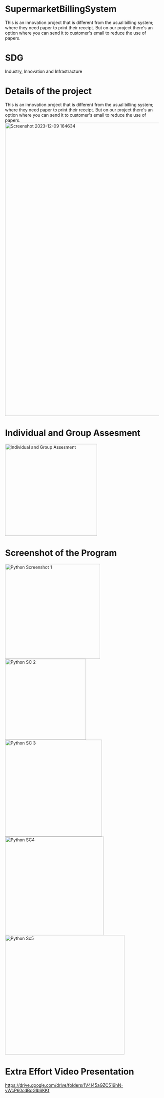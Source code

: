 # SupermarketBillingSystem
This is an innovation project that is different from the usual billing system; where they need paper to print their receipt. But on our project there's an option where you can send it to customer's email to reduce the use of papers.

# SDG
Industry, Innovation and Infrastracture


# Details of the project
This is an innovation project that is different from the usual billing system; where they need paper to print their receipt. But on our project there's an option where you can send it to customer's email to reduce the use of papers.
<img width="960" alt="Screenshot 2023-12-09 164634" src="https://github.com/khenZ01/SupermarketBillingSystem/assets/153255839/bf1132f9-ca73-4766-b149-1f10165d2e46">

  
# Individual and Group Assesment

<img width="301" alt="Individual and Group Assesment" src="https://github.com/khenZ01/SupermarketBillingSystem/assets/153255839/8dca2b55-8ab5-46c8-aa17-d2b147fecd6e">

# Screenshot of the Program

<img width="311" alt="Python Screenshot 1" src="https://github.com/khenZ01/SupermarketBillingSystem/assets/153255839/396caf26-08ea-4194-85a0-39d1810893c7">
<img width="265" alt="Python SC 2" src="https://github.com/khenZ01/SupermarketBillingSystem/assets/153255839/05182e4f-e75c-4627-b02c-2397145c9078">
<img width="317" alt="Python SC 3" src="https://github.com/khenZ01/SupermarketBillingSystem/assets/153255839/d207a173-5bf4-4647-8af2-916282765c66">
<img width="323" alt="Python SC4" src="https://github.com/khenZ01/SupermarketBillingSystem/assets/153255839/d4a228db-56a7-4e3c-a752-20b98951b6c5">
<img width="391" alt="Python Sc5" src="https://github.com/khenZ01/SupermarketBillingSystem/assets/153255839/936882c6-7a27-4f79-860f-54dfbc59b3ba">

# Extra Effort Video Presentation
https://drive.google.com/drive/folders/1V4l45aGZC519hN-vWcP60cdBdGIbSKKf

